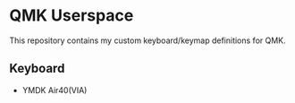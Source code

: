 # QMK Userspace

This repository contains my custom keyboard/keymap definitions for QMK.

## Keyboard

 * YMDK Air40(VIA)
